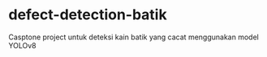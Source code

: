 # defect-detection-batik

Casptone project untuk deteksi kain batik yang cacat menggunakan model YOLOv8
